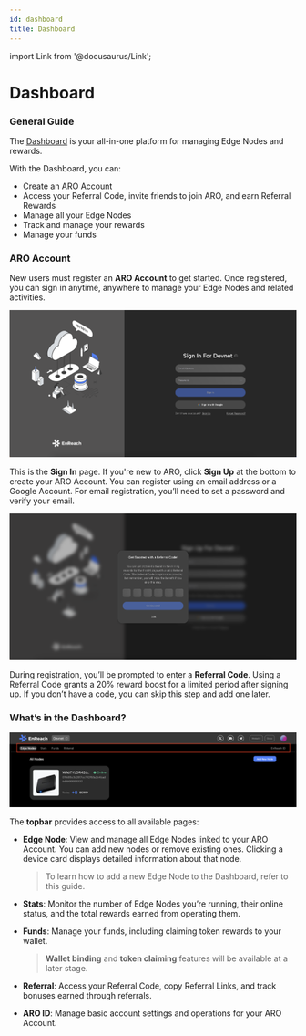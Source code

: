 ```yaml
---
id: dashboard
title: Dashboard
---
```

import Link from '@docusaurus/Link';

# Dashboard

### General Guide

The [Dashboard](https://devnet-dashboard.ARO.network/) is your all-in-one platform for managing Edge Nodes and rewards.

With the Dashboard, you can:
- Create an ARO Account
- Access your Referral Code, invite friends to join ARO, and earn Referral Rewards
- Manage all your Edge Nodes
- Track and manage your rewards
- Manage your funds

### ARO Account

New users must register an **ARO Account** to get started. Once registered, you can sign in anytime, anywhere to manage your Edge Nodes and related activities.

![Sign In Page](/img/user-guides/sign_in_page.png)

This is the **Sign In** page. If you're new to ARO, click **Sign Up** at the bottom to create your ARO Account. You can register using an email address or a Google Account. For email registration, you’ll need to set a password and verify your email.

![Input Referral Code](/img/user-guides/input_referral_code.png)

During registration, you’ll be prompted to enter a **Referral Code**. Using a Referral Code grants a 20% reward boost for a limited period after signing up. If you don’t have a code, you can skip this step and add one later.

### What’s in the Dashboard?

![Dashboard Topbar](/img/user-guides/dashboard_topbar.png)

The **topbar** provides access to all available pages:

- **Edge Node**: View and manage all Edge Nodes linked to your ARO Account. You can add new nodes or remove existing ones. Clicking a device card displays detailed information about that node.

  > To learn how to add a new Edge Node to the Dashboard, refer to <Link to="/user-guides/device-setup">this guide</Link>.

- **Stats**: Monitor the number of Edge Nodes you’re running, their online status, and the total rewards earned from operating them.
- **Funds**: Manage your funds, including claiming token rewards to your wallet.

  > **Wallet binding** and **token claiming** features will be available at a later stage.

- **Referral**: Access your Referral Code, copy Referral Links, and track bonuses earned through referrals.
- **ARO ID**: Manage basic account settings and operations for your ARO Account.